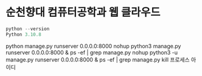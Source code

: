 # 순천향대 컴퓨터공학과 웹 클라우드

```python
python --version
Python 3.10.8
```

python manage.py runserver 0.0.0.0:8000
nohup python3 manage.py runserver 0.0.0.0:8000 &
ps -ef | grep manage.py
nohup python3 -u manage.py runserver 0.0.0.0:8000 &
ps -ef | grep manage.py
kill 프로세스 아이디